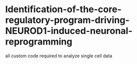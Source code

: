 # Identification-of-the-core-regulatory-program-driving-NEUROD1-induced-neuronal-reprogramming
all custom code required to analyze single cell data
